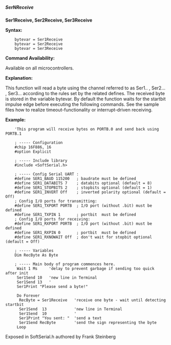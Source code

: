 <div class="section">

<div class="titlepage">

<div>

<div>

##### <span id="sernreceive"></span>SerNReceive

</div>

</div>

</div>

<span class="strong">**Ser1Receive, Ser2Receive, Ser3Receive**</span>

<span class="strong">**Syntax:**</span>

``` screen
    bytevar = Ser1Receive
    bytevar = Ser2Receive
    bytevar = Ser3Receive
```

<span class="strong">**Command Availability:**</span>

Available on all microcontrollers.

<span class="strong">**Explanation:**</span>

This function will read a byte using the channel referred to as Ser1.. ,
Ser2…​ , Ser3…​ according to the rules set by the related defines. The
received byte is stored in the variable bytevar. By default the function
waits for the startbit impulse edge before executing the following
commands. See the sample files how to realize timeout-functionality or
interrupt-driven receiving.

<span class="strong">**Example:**</span>

``` screen
    'This program will receive bytes on PORTB.0 and send back using PORTB.1

    ; ----- Configuration
    #chip 16F886, 16
    #option Explicit

    ; ----- Include library
    #include <SoftSerial.h>

    ; ----- Config Serial UART :
    #define SER1_BAUD 115200   ; baudrate must be defined
    #define SER1_DATABITS 7    ; databits optional (default = 8)
    #define SER1_STOPBITS 2    ; stopbits optional (default = 1)
    #define SER1_INVERT Off    ; inverted polarity optional (default = Off)
    ; Config I/O ports for transmitting:
    #define SER1_TXPORT PORTB  ; I/O port (without .bit) must be defined
    #define SER1_TXPIN 1       ; portbit  must be defined
    ; Config I/O ports for receiving:
    #define SER1_RXPORT PORTB  ; I/O port (without .bit) must be defined
    #define SER1_RXPIN 0       ; portbit  must be defined
    #define SER1_RXNOWAIT Off  ; don't wait for stopbit optional (default = Off)

    ; ----- Variables
    Dim RecByte As Byte

    ; ----- Main body of program commences here.
     Wait 1 Ms     'delay to prevent garbage if sending too quick after init
     Ser1Send 10   'new line in Terminal
     Ser1Send 13   '
     Ser1Print "Please send a byte!"

     Do Forever
      RecByte = Ser1Receive   'receive one byte - wait until detecting startbit
      Ser1Send  13            'new line in Terminal
      Ser1Send  10            '
      Ser1Print "You sent: "  'send a text
      Ser1Send RecByte        'send the sign representing the byte
     Loop
```

Exposed in SoftSerial.h authored by Frank Steinberg

</div>
